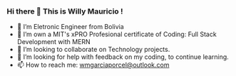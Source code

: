 ### Hi there 👋 This is Willy Mauricio ! 

<!--
**wmaugar/wmaugar** is a ✨ _special_ ✨ repository because its `README.md` (this file) appears on your GitHub profile.
-->

- 🔭 I’m Eletronic Engineer from Bolivia
- 🌱 I’m own a MIT's xPRO Profesional certificate of Coding: Full Stack Development with MERN
- 👯 I’m looking to collaborate on Technology projects.
- 🤔 I’m looking for help with feedback on my coding, to continue learning.
- 📫 How to reach me: wmgarciaporcel@outlook.com


